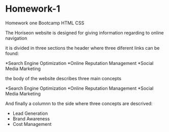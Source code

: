 # Homework-1
Homework one Bootcamp HTML CSS

The Horiseon website is designed for giving information regarding to online navigation

it is divided in three sections the header where three diferent links can be found:

*Search Engine Optimization
*Online Reputation Management
*Social Media Marketing

the body of the website describes three main concepts


*Search Engine Optimization
*Online Reputation Management
*Social Media Marketing

And finally a columnn to the side where three concepts are descrived:

* Lead Generation
* Brand Awareness
* Cost Management

